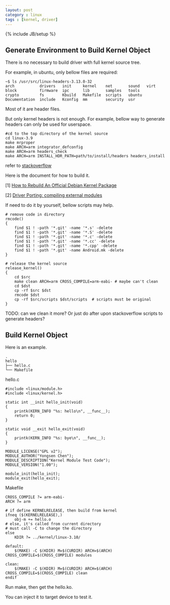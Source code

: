```yaml
---
layout: post
category : linux
tags : [kernel, driver]
---
```

{% include JB/setup %}

## Generate Environment to Build Kernel Object

There is no necessary to build driver with full kernel source tree.

For example, in ubuntu, only bellow files are required:

	~$ ls /usr/src/linux-headers-3.13.0-32
	arch           drivers   init     kernel    net       sound   virt
	block          firmware  ipc      lib       samples   tools
	crypto         fs        Kbuild   Makefile  scripts   ubuntu
	Documentation  include   Kconfig  mm        security  usr

Most of it are header files.

But only kernel headers is not enough. For example, bellow way to generate headers can only be used for userspace.

	#cd to the top directory of the kernel source
	cd linux-3.9
	make mrproper
	make ARCH=arm integrator_defconfig
	make ARCH=arm headers_check
	make ARCH=arm INSTALL_HDR_PATH=path/to/install/headers headers_install

refer to [stackoverflow](http://stackoverflow.com/questions/11702960/how-to-generate-kernel-headers-of-a-toolchain-for-arm-integrator-target-machine)

Here is the document for how to build it.

[1] [How to Rebuild An Official Debian Kernel Package](https://wiki.debian.org/HowToRebuildAnOfficialDebianKernelPackage)

[2] [Driver Porting: compiling external modules](http://lwn.net/Articles/21823)

If need to do it by yourself, bellow scripts may help.

	# remove code in directory
	rmcode()
	{
		find $1 ! -path '*.git' -name '*.s' -delete
		find $1 ! -path '*.git' -name '*.S' -delete
		find $1 ! -path '*.git' -name '*.c' -delete
		find $1 ! -path '*.git' -name '*.cc' -delete
		find $1 ! -path '*.git' -name '*.cpp' -delete
		find $1 ! -path '*.git' -name Android.mk -delete
	}
	
	# release the kernel source
	release_kernel()
	{
		cd $src
		make clean ARCH=arm CROSS_COMPILE=arm-eabi-	# maybe can't clean
		cd $dst
		cp -rf $src $dst
		rmcode $dst
		cp -rf $src/scripts $dst/scripts  # scripts must be original
	}

TODO: can we clean it more? Or just do after upon stackoverflow scripts to generate headers?

## Build Kernel Object

Here is an example.

	.
	hello
	├── hello.c
	└── Makefile

hello.c

	#include <linux/module.h>
	#include <linux/kernel.h>

	static int __init hello_init(void)
	{
		printk(KERN_INFO "%s: hello\n", __func__);
		return 0;
	}

	static void __exit hello_exit(void)
	{
		printk(KERN_INFO "%s: bye\n", __func__);
	}

	MODULE_LICENSE("GPL v2");
	MODULE_AUTHOR("Yongsen Chen");
	MODULE_DESCRIPTION("Kernel Module Test Code");
	MODULE_VERSION("1.00");

	module_init(hello_init);
	module_exit(hello_exit);

Makefile

	CROSS_COMPILE ?= arm-eabi-
	ARCH ?= arm

	# if define KERNELRELEASE, then build from kernel
	ifneq ($(KERNELRELEASE),)
		obj-m += hello.o
	# else, it's called from current directory
	# must call -C to change the directory
	else
		KDIR ?= ../kernel/linux-3.10/

	default:
		$(MAKE) -C $(KDIR) M=$(CURDIR) ARCH=$(ARCH) CROSS_COMPILE=$(CROSS_COMPILE) modules

	clean:
		$(MAKE) -C $(KDIR) M=$(CURDIR) ARCH=$(ARCH) CROSS_COMPILE=$(CROSS_COMPILE) clean
	endif

Run make, then get the hello.ko.

You can inject it to target device to test it.
